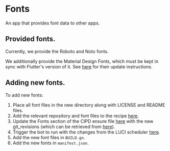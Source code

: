 # Fonts

An app that provides font data to other apps.

## Provided fonts.
Currently, we provide the Roboto and Noto fonts.

We additionally provide the Material Design Fonts, which must be kept
in sync with Flutter's version of it. See
[here](https://github.com/flutter/flutter/wiki/Updating-Material-Design-Fonts)
for their update instructions.

## Adding new fonts.
To add new fonts:

  1. Place all font files in the new directory along with LICENSE and README files.
  2. Add the relevant repository and font files to the recipe [here](https://fuchsia.googlesource.com/infra/recipes/+/master/recipes/fonts.py).
  3. Update the Fonts section of the CIPD ensure file [here](https://fuchsia.googlesource.com/fuchsia/+/master/garnet/tools/cipd.ensure) with the new git_revisions (which can be retrieved from [here](https://chrome-infra-packages.appspot.com/p/fuchsia/third_party/fonts/+/)).
  4. Trigger the bot to run with the changes from the LUCI scheduler [here](https://luci-scheduler.appspot.com/jobs/fuchsia/fonts).
  5. Add the new font files in `BUILD.gn`.
  6. Add the new fonts in `manifest.json`.
